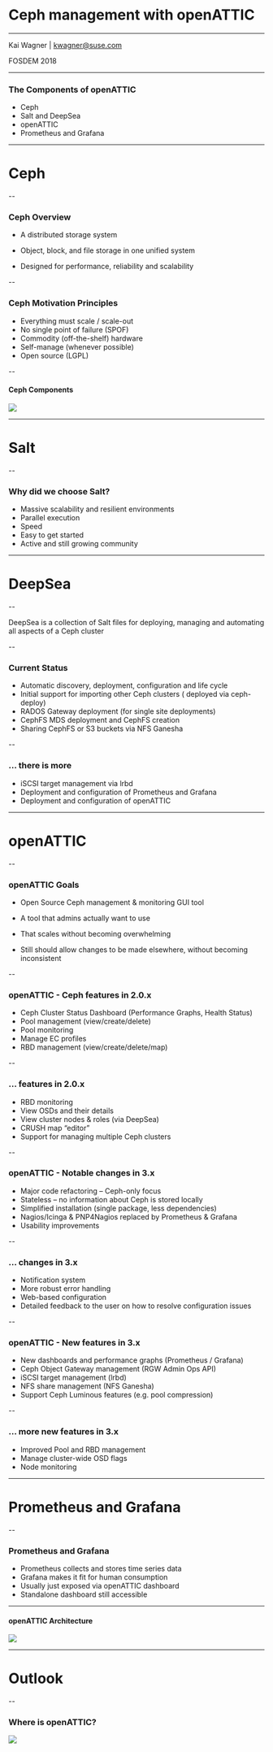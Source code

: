 # Ceph management with openATTIC

<hr>
<p>Kai Wagner | <a href="mailto:kwagner@suse.com">kwagner@suse.com</a></p>
<p>FOSDEM 2018</p>

---

### The Components of openATTIC

* Ceph
* Salt and DeepSea
* openATTIC
* Prometheus and Grafana

---

# Ceph

--

### Ceph Overview

* A distributed storage system

* Object, block, and file storage in one unified system

* Designed for performance, reliability and scalability

--

### Ceph Motivation Principles

* Everything must scale / scale-out
* No single point of failure (SPOF)
* Commodity (off-the-shelf) hardware
* Self-manage (whenever possible)
* Open source (LGPL)

--

#### Ceph Components 

<img src="images/ceph_stack.png" style="background:none; border:none; box-shadow:none;">

---

# Salt

--

### Why did we choose Salt?

* Massive scalability and resilient environments
* Parallel execution
* Speed
* Easy to get started 
* Active and still growing community

---

# DeepSea

--
 
DeepSea is a collection of Salt files for deploying, managing and automating all aspects of a Ceph cluster

--

### Current Status

* Automatic discovery, deployment, configuration and life cycle 
* Initial support for importing other Ceph clusters ( deployed via ceph-deploy)
* RADOS Gateway deployment (for single site deployments)
* CephFS MDS deployment and CephFS creation
* Sharing CephFS or S3 buckets via NFS Ganesha

--

### ... there is more

* iSCSI target management via lrbd
* Deployment and configuration of Prometheus and Grafana 
* Deployment and configuration of openATTIC 

---

# openATTIC

--

### openATTIC Goals

* Open Source Ceph management & monitoring GUI tool

* A tool that admins actually want to use

* That scales without becoming overwhelming

* Still should allow changes to be made elsewhere, without becoming inconsistent

--

### openATTIC - Ceph features in 2.0.x

* Ceph Cluster Status Dashboard (Performance Graphs, Health Status)
* Pool management (view/create/delete) 
* Pool monitoring
* Manage EC profiles
* RBD management (view/create/delete/map)

--

### ... features in 2.0.x

* RBD monitoring
* View OSDs and their details
* View cluster nodes & roles (via DeepSea)
* CRUSH map “editor”
* Support for managing multiple Ceph clusters

--

### openATTIC - Notable changes in 3.x

* Major code refactoring – Ceph-only focus
* Stateless – no information about Ceph is stored locally
* Simplified installation (single package, less dependencies)
* Nagios/Icinga & PNP4Nagios replaced by Prometheus & Grafana
* Usability improvements

--

### ... changes in 3.x

* Notification system
* More robust error handling 
* Web-based configuration
* Detailed feedback to the user on how to resolve configuration issues

--

### openATTIC - New features in 3.x

* New dashboards and performance graphs (Prometheus / Grafana)
* Ceph Object Gateway management (RGW Admin Ops API)
* iSCSI target management (lrbd)
* NFS share management (NFS Ganesha)
* Support Ceph Luminous features (e.g. pool compression)

--

### ... more new features in 3.x

* Improved Pool and RBD management
* Manage cluster-wide OSD flags
* Node monitoring

---

# Prometheus and Grafana

--

### Prometheus and Grafana

* Prometheus collects and stores time series data
* Grafana makes it fit for human consumption
* Usually just exposed via openATTIC dashboard
* Standalone dashboard still accessible

---

#### openATTIC Architecture

<img src="images/openattic-architecture.png" style="background:none; border:none; box-shadow:none;">

---

# Outlook

--

### Where is openATTIC?

<img src="images/upstream-login.png" style="background:none; border:none; box-shadow:none;">
